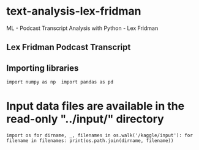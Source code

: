 # text-analysis-lex-fridman
ML - Podcast Transcript Analysis with Python - Lex Fridman 

## Lex Fridman Podcast Transcript

## Importing libraries
``
import numpy as np 
import pandas as pd 
``
# Input data files are available in the read-only "../input/" directory

``
import os
for dirname, _, filenames in os.walk('/kaggle/input'):
    for filename in filenames:
        print(os.path.join(dirname, filename))
`` 

